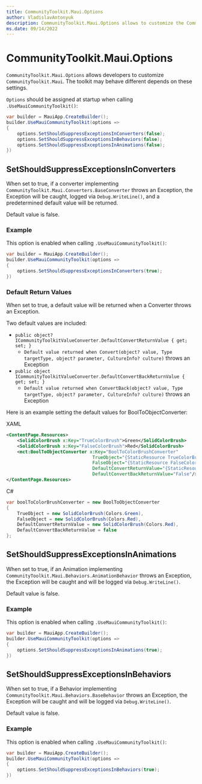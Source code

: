 ```yaml
---
title: CommunityToolkit.Maui.Options
author: VladislavAntonyuk
description: CommunityToolkit.Maui.Options allows to customize the CommunityToolkit.Maui.
ms.date: 09/14/2022
---
```


# CommunityToolkit.Maui.Options

`CommunityToolkit.Maui.Options` allows developers to customize `CommunityToolkit.Maui`. The toolkit may behave different depends on these settings.

`Options` should be assigned at startup when calling `.UseMauiCommunityToolkit()`:

```cs
var builder = MauiApp.CreateBuilder();
builder.UseMauiCommunityToolkit(options =>
{
    options.SetShouldSuppressExceptionsInConverters(false);
    options.SetShouldSuppressExceptionsInBehaviors(false);
    options.SetShouldSuppressExceptionsInAnimations(false);
})
```

## SetShouldSuppressExceptionsInConverters

When set to true, if a converter implementing `CommunityToolkit.Maui.Converters.BaseConverter` throws an Exception, the Exception will be caught, logged via `Debug.WriteLine()`, and a predetermined default value will be returned.

Default value is false.

### Example
This option is enabled when calling `.UseMauiCommunityToolkit()`:

```csharp
var builder = MauiApp.CreateBuilder();
builder.UseMauiCommunityToolkit(options =>
{
    options.SetShouldSuppressExceptionsInConverters(true);
})
```

### Default Return Values
When set to true, a default value will be returned when a Converter throws an Exception.

Two default values are included:

- `public object? ICommunityToolkitValueConverter.DefaultConvertReturnValue { get; set; }`
   - `Default value returned when Convert(object? value, Type targetType, object? parameter, CultureInfo? culture)` throws an Exception
- `public object ICommunityToolkitValueConverter.DefaultConvertBackReturnValue { get; set; }`
   - `Default value returned when ConvertBack(object? value, Type targetType, object? parameter, CultureInfo? culture)` throws an Exception

Here is an example setting the default values for BoolToObjectConverter:

XAML
```xml
<ContentPage.Resources>
    <SolidColorBrush x:Key="TrueColorBrush">Green</SolidColorBrush>
    <SolidColorBrush x:Key="FalseColorBrush">Red</SolidColorBrush>
    <mct:BoolToObjectConverter x:Key="BoolToColorBrushConverter" 
                                TrueObject="{StaticResource TrueColorBrush}" 
                                FalseObject="{StaticResource FalseColorBrush}"
                                DefaultConvertReturnValue="{StaticResource FalseColorBrush}"
                                DefaultConvertBackReturnValue="False"/>
</ContentPage.Resources>
```

C#
```csharp
var boolToColorBrushConverter = new BoolToObjectConverter
{
    TrueObject = new SolidColorBrush(Colors.Green),
    FalseObject = new SolidColorBrush(Colors.Red),
    DefaultConvertReturnValue = new SolidColorBrush(Colors.Red),
    DefaultConvertBackReturnValue = false
};
```

## SetShouldSuppressExceptionsInAnimations
When set to true, if an Animation implementing `CommunityToolkit.Maui.Behaviors.AnimationBehavior` throws an Exception, the Exception will be caught and will be logged via `Debug.WriteLine()`.

Default value is false.

### Example
This option is enabled when calling `.UseMauiCommunityToolkit()`:

```csharp
var builder = MauiApp.CreateBuilder();
builder.UseMauiCommunityToolkit(options =>
{
    options.SetShouldSuppressExceptionsInAnimations(true);
})
```

## SetShouldSuppressExceptionsInBehaviors

When set to true, if a Behavior implementing `CommunityToolkit.Maui.Behaviors.BaseBehavior` throws an Exception, the Exception will be caught and will be logged via `Debug.WriteLine()`.

Default value is false.

### Example
This option is enabled when calling `.UseMauiCommunityToolkit()`:

```csharp
var builder = MauiApp.CreateBuilder();
builder.UseMauiCommunityToolkit(options =>
{
    options.SetShouldSuppressExceptionsInBehaviors(true);
})
```